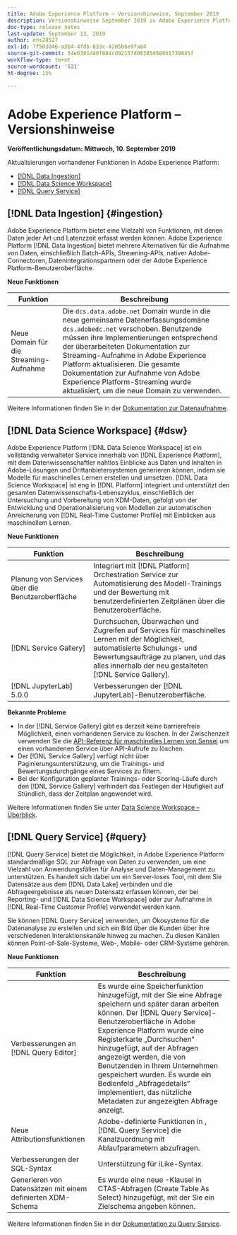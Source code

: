 ```yaml
---
title: Adobe Experience Platform – Versionshinweise, September 2019
description: Versionshinweise September 2019 zu Adobe Experience Platform.
doc-type: release notes
last-update: September 13, 2019
author: ens28527
exl-id: 7f503046-a3b4-4fdb-833c-4205b6e9fa04
source-git-commit: 34e0381d40f884cd92157d08385d889b1739845f
workflow-type: tm+mt
source-wordcount: '531'
ht-degree: 15%

---
```


# Adobe Experience Platform – Versionshinweise

**Veröffentlichungsdatum: Mittwoch, 10. September 2019**

Aktualisierungen vorhandener Funktionen in Adobe Experience Platform:

* [[!DNL Data Ingestion]](#ingestion)
* [[!DNL Data Science Workspace]](#dsw)
* [[!DNL Query Service]](#query)

## [!DNL Data Ingestion] {#ingestion}

Adobe Experience Platform bietet eine Vielzahl von Funktionen, mit denen Daten jeder Art und Latenzzeit erfasst werden können. Adobe Experience Platform [!DNL Data Ingestion] bietet mehrere Alternativen für die Aufnahme von Daten, einschließlich Batch-APIs, Streaming-APIs, nativer Adobe-Connectoren, Datenintegrationspartnern oder der Adobe Experience Platform-Benutzeroberfläche.

**Neue Funktionen**

| Funktion | Beschreibung |
| ----------- | ---------- |
| Neue Domain für die Streaming-Aufnahme | Die `dcs.data.adobe.net` Domain wurde in die neue gemeinsame Datenerfassungsdomäne `dcs.adobedc.net` verschoben. Benutzende müssen ihre Implementierungen entsprechend der überarbeiteten Dokumentation zur Streaming-Aufnahme in Adobe Experience Platform aktualisieren. Die gesamte Dokumentation zur Aufnahme von Adobe Experience Platform-Streaming wurde aktualisiert, um die neue Domain zu verwenden. |

Weitere Informationen finden Sie in der [Dokumentation zur Datenaufnahme](../../ingestion/home.md).

## [!DNL Data Science Workspace] {#dsw}

Adobe Experience Platform [!DNL Data Science Workspace] ist ein vollständig verwalteter Service innerhalb von [!DNL Experience Platform], mit dem Datenwissenschaftler nahtlos Einblicke aus Daten und Inhalten in Adobe-Lösungen und Drittanbietersystemen generieren können, indem sie Modelle für maschinelles Lernen erstellen und umsetzen. [!DNL Data Science Workspace] ist eng in [!DNL Platform] integriert und unterstützt den gesamten Datenwissenschafts-Lebenszyklus, einschließlich der Untersuchung und Vorbereitung von XDM-Daten, gefolgt von der Entwicklung und Operationalisierung von Modellen zur automatischen Anreicherung von [!DNL Real-Time Customer Profile] mit Einblicken aus maschinellem Lernen.

**Neue Funktionen**

| Funktion | Beschreibung |
| -----------| ---------- |
| Planung von Services über die Benutzeroberfläche | Integriert mit [!DNL Platform] Orchestration Service zur Automatisierung des Modell-Trainings und der Bewertung mit benutzerdefinierten Zeitplänen über die Benutzeroberfläche. |
| [!DNL Service Gallery] | Durchsuchen, Überwachen und Zugreifen auf Services für maschinelles Lernen mit der Möglichkeit, automatisierte Schulungs- und Bewertungsaufträge zu planen, und das alles innerhalb der neu gestalteten [!DNL Service Gallery]. |
| [!DNL JupyterLab] 5.0.0 | Verbesserungen der [!DNL JupyterLab]-Benutzeroberfläche. |

**Bekannte Probleme**

* In der [!DNL Service Gallery] gibt es derzeit keine barrierefreie Möglichkeit, einen vorhandenen Service zu löschen. In der Zwischenzeit verwenden Sie die [API-Referenz für maschinelles Lernen von Sensei](https://www.adobe.io/apis/experienceplatform/home/api-reference.html#!acpdr/swagger-specs/sensei-ml-api.yaml) um einen vorhandenen Service über API-Aufrufe zu löschen.
* Der [!DNL Service Gallery] verfügt nicht über Paginierungsunterstützung, um die Trainings- und Bewertungsdurchgänge eines Services zu filtern.
* Bei der Konfiguration geplanter Trainings- oder Scoring-Läufe durch den [!DNL Service Gallery] verhindert das Festlegen der Häufigkeit auf Stündlich, dass der Zeitplan angewendet wird.

Weitere Informationen finden Sie unter [Data Science Workspace – Überblick](../../data-science-workspace/home.md).

## [!DNL Query Service] {#query}

[!DNL Query Service] bietet die Möglichkeit, in Adobe Experience Platform standardmäßige SQL zur Abfrage von Daten zu verwenden, um eine Vielzahl von Anwendungsfällen für Analyse und Daten-Management zu unterstützen. Es handelt sich dabei um ein Server-loses Tool, mit dem Sie Datensätze aus dem [!DNL Data Lake] verbinden und die Abfrageergebnisse als neuen Datensatz erfassen können, der bei Reporting- und [!DNL Data Science Workspace] oder zur Aufnahme in [!DNL Real-Time Customer Profile] verwendet werden kann.

Sie können [!DNL Query Service] verwenden, um Ökosysteme für die Datenanalyse zu erstellen und sich ein Bild über die Kunden über ihre verschiedenen Interaktionskanäle hinweg zu machen. Zu diesen Kanälen können Point-of-Sale-Systeme, Web-, Mobile- oder CRM-Systeme gehören.

**Neue Funktionen**

| Funktion | Beschreibung |
| -----------| ---------- |
| Verbesserungen an [!DNL Query Editor] | Es wurde eine Speicherfunktion hinzugefügt, mit der Sie eine Abfrage speichern und später daran arbeiten können. Der [!DNL Query Service]-Benutzeroberfläche in Adobe Experience Platform wurde eine Registerkarte „Durchsuchen“ hinzugefügt, auf der Abfragen angezeigt werden, die von Benutzenden in Ihrem Unternehmen gespeichert wurden. Es wurde ein Bedienfeld „Abfragedetails“ implementiert, das nützliche Metadaten zur angezeigten Abfrage anzeigt. |
| Neue Attributionsfunktionen | Adobe-definierte Funktionen in , [!DNL Query Service] die Kanalzuordnung mit Ablaufparametern abzufragen. |
| Verbesserungen der SQL-Syntax | Unterstützung für iLike-Syntax. |
| Generieren von Datensätzen mit einem definierten XDM-Schema | Es wurde eine neue -Klausel in CTAS-Abfragen (Create Table As Select) hinzugefügt, mit der Sie ein Zielschema angeben können. |

Weitere Informationen finden Sie in der [Dokumentation zu Query Service](../../query-service/home.md).
